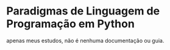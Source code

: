 # Paradigmas de Linguagem de Programação em Python

apenas meus estudos, não é nenhuma documentação ou guia.
